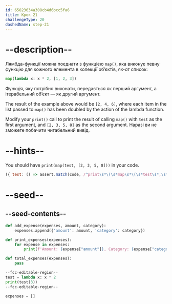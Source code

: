 ```yaml
---
id: 65823634a308cb4d6bcc5fa6
title: Крок 21
challengeType: 20
dashedName: step-21
---
```


# --description--

Лямбда-функції можна поєднати з функцією `map()`, яка виконує певну функцію для кожного елемента в колекції об’єктів, як-от список:

```py
map(lambda x: x * 2, [1, 2, 3])
```

Функція, яку потрібно виконати, передається як перший аргумент, а ітерабельний об’єкт — як другий аргумент.

The result of the example above would be `[2, 4, 6]`, where each item in the list passed to `map()` has been doubled by the action of the lambda function.

Modify your `print()` call to print the result of calling `map()` with `test` as the first argument, and `[2, 3, 5, 8]` as the second argument. Наразі ви не зможете побачити читабельний вивід.

# --hints--

You should have `print(map(test, [2, 3, 5, 8]))` in your code.

```js
({ test: () => assert.match(code, /^print\s*\(\s*map\s*\(\s*test\s*,\s*\[\s*2\s*,\s*3\s*,\s*5\s*,\s*8\s*\]\s*\)\s*\)/m) })
```

# --seed--

## --seed-contents--

```py
def add_expense(expenses, amount, category):
    expenses.append({'amount': amount, 'category': category})

def print_expenses(expenses):
    for expense in expenses:
        print(f'Amount: {expense["amount"]}, Category: {expense["category"]}')

def total_expenses(expenses):
    pass

--fcc-editable-region--
test = lambda x: x * 2
print(test(3))
--fcc-editable-region--

expenses = []
```
